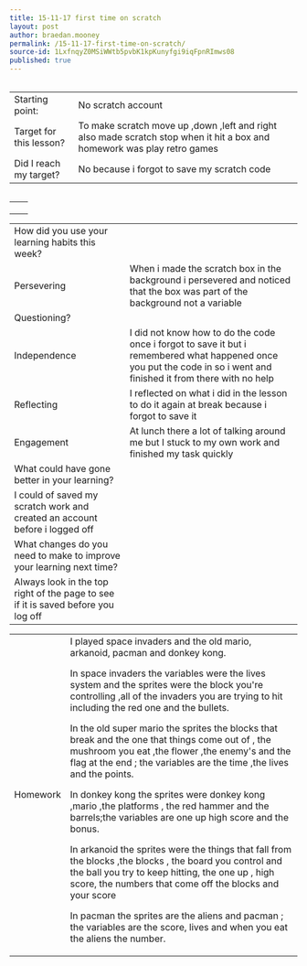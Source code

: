 ```yaml
---
title: 15-11-17 first time on scratch
layout: post
author: braedan.mooney
permalink: /15-11-17-first-time-on-scratch/
source-id: 1LxfnqyZ0MSiWWtb5pvbK1kpKunyfgi9iqFpnRImws08
published: true
---
```

<table>
 

<table>
  <tr>
    <td>Starting point:</td>
    <td>No scratch account </td>
  </tr>
  <tr>
    <td>Target for this lesson?</td>
    <td>To make scratch move up ,down ,left and right also made scratch stop when it hit a box and homework was play retro games</td>
  </tr>
  <tr>
    <td>Did I reach my target? </td>
    <td>No because i forgot to save my scratch code</td>
  </tr>
<table>
<html>
<head>
<style>
table {
    border-collapse: collapse;
 width: 100%;
}

table, td, th {
    border: 1px solid black;
}
</style>
</head>
<body>



<table>
  <tr>
    <th></th>
    <th>  <tr>
    <td></td>
    <td></td>
  </tr>
  <tr>
    <td></td>
    <td>   </td>
  </tr>
</table>


<table>
  <tr>
    <td>How did you use your learning habits this week?</td>
    <td></td>
  </tr>
  <tr>
    <td>Persevering</td>
    <td>When i made the scratch box in the background i persevered and noticed that the box was part of the background not a variable</td>
  </tr>
  <tr>
    <td>Questioning?</td>
    <td></td>
  </tr>
  <tr>
    <td>Independence</td>
    <td>I did not know how to do the code once i forgot to save it but i remembered what happened once you put the code in so i went and finished it from there with no help</td>
  </tr>
  <tr>
    <td>Reflecting</td>
    <td>I reflected on what i did in the lesson to do it again at break because i forgot to save it</td>
  </tr>
  <tr>
    <td>Engagement</td>
    <td>At lunch there a lot of talking around me but I stuck to my own work and finished my task quickly</td>
  </tr>
  <tr>
    <td>What could have gone better in your learning?</td>
    <td></td>
  </tr>
  <tr>
    <td>I could of saved my scratch work and created an account before i logged off</td>
    <td></td>
  </tr>
  <tr>
    <td>What changes do you need to make to improve your learning next time?</td>
    <td></td>
  </tr>
  <tr>
    <td>Always look in the top right of the page to see if it is saved before you log off</td>
    <td></td>
  </tr>
</table>


<table>
  <tr>
    <td>Homework </td>
    <td>I played space invaders and the old mario, arkanoid, pacman  and donkey kong.

In space invaders the variables were the lives system and the sprites were the block you're controlling ,all of the invaders you are trying to hit including the red one and the bullets.

In the old super mario the sprites the blocks that break and the one that things come out of , the mushroom you eat ,the flower ,the enemy's and the flag at the end ; the variables are the time ,the lives and the points.

In donkey kong the sprites were donkey kong ,mario ,the platforms , the red hammer and the barrels;the variables are one up high score and the bonus.

In arkanoid the sprites were the things that fall from the blocks ,the blocks , the board you control and the ball you try to keep hitting, the one up , high score, the numbers that come off the blocks and your score 

In pacman the sprites are the aliens and pacman ; the variables are the score, lives and when you eat the aliens the number.</td>
  </tr>
</table>


